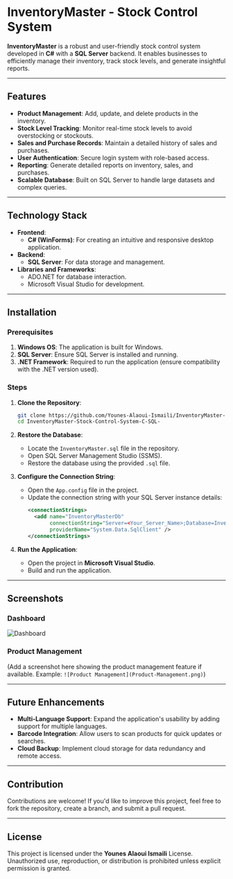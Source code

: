 # InventoryMaster - Stock Control System

**InventoryMaster** is a robust and user-friendly stock control system developed in **C#** with a **SQL Server** backend. It enables businesses to efficiently manage their inventory, track stock levels, and generate insightful reports.

---

## Features

- **Product Management**: Add, update, and delete products in the inventory.
- **Stock Level Tracking**: Monitor real-time stock levels to avoid overstocking or stockouts.
- **Sales and Purchase Records**: Maintain a detailed history of sales and purchases.
- **User Authentication**: Secure login system with role-based access.
- **Reporting**: Generate detailed reports on inventory, sales, and purchases.
- **Scalable Database**: Built on SQL Server to handle large datasets and complex queries.

---

## Technology Stack

- **Frontend**:  
  - **C# (WinForms)**: For creating an intuitive and responsive desktop application.  
- **Backend**:  
  - **SQL Server**: For data storage and management.  
- **Libraries and Frameworks**:  
  - ADO.NET for database interaction.  
  - Microsoft Visual Studio for development.  

---

## Installation

### Prerequisites

1. **Windows OS**: The application is built for Windows.
2. **SQL Server**: Ensure SQL Server is installed and running.
3. **.NET Framework**: Required to run the application (ensure compatibility with the .NET version used).

### Steps

1. **Clone the Repository**:
   ```bash
   git clone https://github.com/Younes-Alaoui-Ismaili/InventoryMaster-Stock-Control-System-C-SQL-.git
   cd InventoryMaster-Stock-Control-System-C-SQL-
   ```

2. **Restore the Database**:
   - Locate the `InventoryMaster.sql` file in the repository.
   - Open SQL Server Management Studio (SSMS).
   - Restore the database using the provided `.sql` file.

3. **Configure the Connection String**:
   - Open the `App.config` file in the project.
   - Update the connection string with your SQL Server instance details:
     ```xml
     <connectionStrings>
       <add name="InventoryMasterDb" 
            connectionString="Server=<Your_Server_Name>;Database=InventoryMaster;User Id=<Your_Username>;Password=<Your_Password>;" 
            providerName="System.Data.SqlClient" />
     </connectionStrings>
     ```

4. **Run the Application**:
   - Open the project in **Microsoft Visual Studio**.
   - Build and run the application.

---

## Screenshots

### Dashboard
![Dashboard](https://user-images.githubusercontent.com/52432709/61491137-8ee63080-a97c-11e9-9c43-287bb23fe208.png)

### Product Management
(Add a screenshot here showing the product management feature if available. Example: `![Product Management](Product-Management.png)`)

---

## Future Enhancements

- **Multi-Language Support**: Expand the application's usability by adding support for multiple languages.
- **Barcode Integration**: Allow users to scan products for quick updates or searches.
- **Cloud Backup**: Implement cloud storage for data redundancy and remote access.

---

## Contribution

Contributions are welcome! If you'd like to improve this project, feel free to fork the repository, create a branch, and submit a pull request.

---

## License

This project is licensed under the **Younes Alaoui Ismaili** License. Unauthorized use, reproduction, or distribution is prohibited unless explicit permission is granted.
